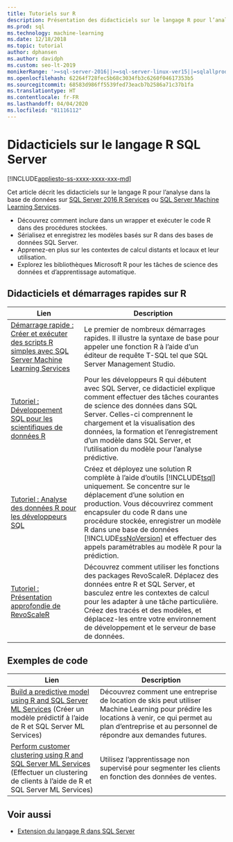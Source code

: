 ```yaml
---
title: Tutoriels sur R
description: Présentation des didacticiels sur le langage R pour l’analyse dans la base de données SQL Server.
ms.prod: sql
ms.technology: machine-learning
ms.date: 12/18/2018
ms.topic: tutorial
author: dphansen
ms.author: davidph
ms.custom: seo-lt-2019
monikerRange: '>=sql-server-2016||>=sql-server-linux-ver15||=sqlallproducts-allversions'
ms.openlocfilehash: 62264f728fec5b68c3034fb3c6260f04617353b5
ms.sourcegitcommit: 68583d986ff5539fed73eacb7b2586a71c37b1fa
ms.translationtype: HT
ms.contentlocale: fr-FR
ms.lasthandoff: 04/04/2020
ms.locfileid: "81116112"
---
```

# <a name="sql-server-r-language-tutorials"></a>Didacticiels sur le langage R SQL Server
[!INCLUDE[appliesto-ss-xxxx-xxxx-xxx-md](../../includes/appliesto-ss-xxxx-xxxx-xxx-md.md)]

Cet article décrit les didacticiels sur le langage R pour l’analyse dans la base de données sur [SQL Server 2016 R Services](../install/sql-r-services-windows-install.md) ou [SQL Server Machine Learning Services](../install/sql-machine-learning-services-windows-install.md).

+ Découvrez comment inclure dans un wrapper et exécuter le code R dans des procédures stockées.
+ Sérialisez et enregistrez les modèles basés sur R dans des bases de données SQL Server.
+ Apprenez-en plus sur les contextes de calcul distants et locaux et leur utilisation.
+ Explorez les bibliothèques Microsoft R pour les tâches de science des données et d’apprentissage automatique.

<a name="bkmk_sqltutorials"></a>

## <a name="r-quickstarts-and-tutorials"></a>Didacticiels et démarrages rapides sur R

| Lien | Description |
|------|-------------|
| [Démarrage rapide : Créer et exécuter des scripts R simples avec SQL Server Machine Learning Services](quickstart-r-create-script.md) | Le premier de nombreux démarrages rapides. Il illustre la syntaxe de base pour appeler une fonction R à l’aide d’un éditeur de requête T-SQL tel que SQL Server Management Studio. |
| [Tutoriel : Développement SQL pour les scientifiques de données R](../tutorials/walkthrough-data-science-end-to-end-walkthrough.md) | Pour les développeurs R qui débutent avec SQL Server, ce didacticiel explique comment effectuer des tâches courantes de science des données dans SQL Server. Celles-ci comprennent le chargement et la visualisation des données, la formation et l’enregistrement d’un modèle dans SQL Server, et l’utilisation du modèle pour l’analyse prédictive. |
| [Tutoriel : Analyse des données R pour les développeurs SQL](../tutorials/sqldev-in-database-r-for-sql-developers.md) | Créez et déployez une solution R complète à l’aide d’outils [!INCLUDE[tsql](../../includes/tsql-md.md)] uniquement. Se concentre sur le déplacement d’une solution en production. Vous découvrirez comment encapsuler du code R dans une procédure stockée, enregistrer un modèle R dans une base de données [!INCLUDE[ssNoVersion](../../includes/ssnoversion-md.md)] et effectuer des appels paramétrables au modèle R pour la prédiction. |
| [Tutoriel : Présentation approfondie de RevoScaleR](deepdive-data-science-deep-dive-using-the-revoscaler-packages.md) | Découvrez comment utiliser les fonctions des packages RevoScaleR. Déplacez des données entre R et SQL Server, et basculez entre les contextes de calcul pour les adapter à une tâche particulière. Créez des tracés et des modèles, et déplacez-les entre votre environnement de développement et le serveur de base de données. |

<a name ="bkmk_samples"></a>

## <a name="code-samples"></a>Exemples de code

| Lien | Description |
|------|-------------|
| [Build a predictive model using R and SQL Server ML Services](https://microsoft.github.io/sql-ml-tutorials/R/rentalprediction) (Créer un modèle prédictif à l’aide de R et SQL Server ML Services) | Découvrez comment une entreprise de location de skis peut utiliser Machine Learning pour prédire les locations à venir, ce qui permet au plan d’entreprise et au personnel de répondre aux demandes futures. |
| [Perform customer clustering using R and SQL Server ML Services](https://microsoft.github.io/sql-ml-tutorials/R/customerclustering/) (Effectuer un clustering de clients à l’aide de R et SQL Server ML Services) | Utilisez l’apprentissage non supervisé pour segmenter les clients en fonction des données de ventes. |

## <a name="see-also"></a>Voir aussi

+ [Extension du langage R dans SQL Server](../concepts/extension-r.md)